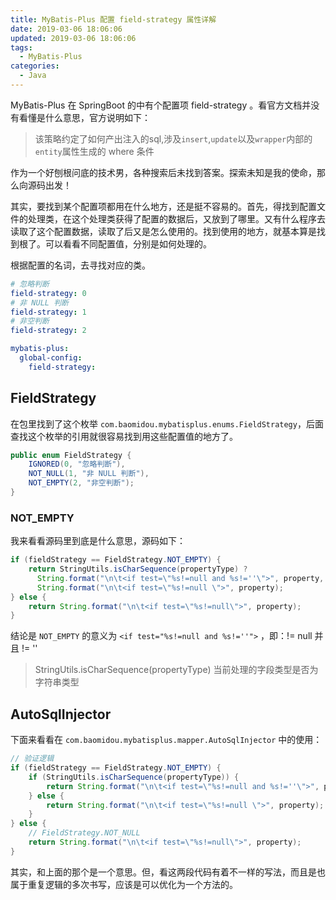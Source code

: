 ```yaml
---
title: MyBatis-Plus 配置 field-strategy 属性详解
date: 2019-03-06 18:06:06
updated: 2019-03-06 18:06:06
tags:
  - MyBatis-Plus
categories:
  - Java
---
```


MyBatis-Plus 在 SpringBoot 的中有个配置项 field-strategy 。看官方文档并没有看懂是什么意思，官方说明如下：

> 该策略约定了如何产出注入的sql,涉及`insert`,`update`以及`wrapper`内部的`entity`属性生成的 where 条件

作为一个好刨根问底的技术男，各种搜索后未找到答案。探索未知是我的使命，那么向源码出发！

其实，要找到某个配置项都用在什么地方，还是挺不容易的。首先，得找到配置文件的处理类，在这个处理类获得了配置的数据后，又放到了哪里。又有什么程序去读取了这个配置数据，读取了后又是怎么使用的。找到使用的地方，就基本算是找到根了。可以看看不同配置值，分别是如何处理的。

根据配置的名词，去寻找对应的类。

``` yaml
# 忽略判断
field-strategy: 0
# 非 NULL 判断
field-strategy: 1
# 非空判断
field-strategy: 2
```

``` yaml
mybatis-plus:
  global-config:
    field-strategy:
```

## FieldStrategy

在包里找到了这个枚举 `com.baomidou.mybatisplus.enums.FieldStrategy`，后面查找这个枚举的引用就很容易找到用这些配置值的地方了。

``` java
public enum FieldStrategy {
    IGNORED(0, "忽略判断"),
    NOT_NULL(1, "非 NULL 判断"),
    NOT_EMPTY(2, "非空判断");
}
```

### NOT_EMPTY

我来看看源码里到底是什么意思，源码如下：

``` java 
if (fieldStrategy == FieldStrategy.NOT_EMPTY) {
    return StringUtils.isCharSequence(propertyType) ? 
      String.format("\n\t<if test=\"%s!=null and %s!=''\">", property, property) : 
      String.format("\n\t<if test=\"%s!=null \">", property);
} else {
    return String.format("\n\t<if test=\"%s!=null\">", property);
}
```

结论是 `NOT_EMPTY` 的意义为  `<if test="%s!=null and %s!=''">` ，即：!= null 并且 != ''
> StringUtils.isCharSequence(propertyType) 当前处理的字段类型是否为字符串类型

## AutoSqlInjector

下面来看看在 `com.baomidou.mybatisplus.mapper.AutoSqlInjector` 中的使用：

```java
// 验证逻辑
if (fieldStrategy == FieldStrategy.NOT_EMPTY) {
	if (StringUtils.isCharSequence(propertyType)) {
		return String.format("\n\t<if test=\"%s!=null and %s!=''\">", property, property);
	} else {
		return String.format("\n\t<if test=\"%s!=null \">", property);
	}
} else {
	// FieldStrategy.NOT_NULL
	return String.format("\n\t<if test=\"%s!=null\">", property);
}
```
其实，和上面的那个是一个意思。但，看这两段代码有着不一样的写法，而且是也属于重复逻辑的多次书写，应该是可以优化为一个方法的。